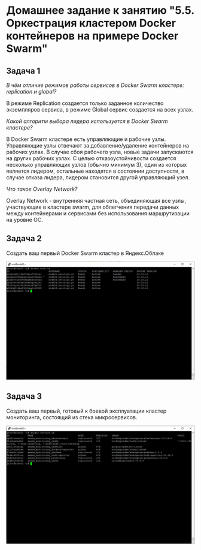 # Домашнее задание к занятию "5.5. Оркестрация кластером Docker контейнеров на примере Docker Swarm"


## Задача 1

*В чём отличие режимов работы сервисов в Docker Swarm кластере: replication и global?*

В режиме Replication создается только заданное количество экземпляров сервиса, в режиме Global сервис создается на 
всех узлах.

*Какой алгоритм выбора лидера используется в Docker Swarm кластере?*

В Docker Swarm кластере есть управляющие и рабочие узлы. Управляющие узлы отвечают за добавление/удаление 
контейнеров на рабочих узлах. В случае сбоя рабочего узла, новые задачи запускаются на других рабочих узлах. С целью 
отказоустойчивости создается несколько управляющих узлов (обычно минимум 3), один из которых является лидером, 
остальные находятся в состоянии доступности, в случае отказа лидера, лидером становится другой управляющий узел. 

*Что такое Overlay Network?*

Overlay Network - внутренняя частная сеть, объединяющая все узлы, участвующие в кластере swarm, для облегчения 
передачи данных между контейнерами и сервисами без использования маршрутизации на уровне ОС.

## Задача 2

Создать ваш первый Docker Swarm кластер в Яндекс.Облаке

![](assets/sw01.jpg)

## Задача 3

Создать ваш первый, готовый к боевой эксплуатации кластер мониторинга, состоящий из стека микросервисов.

![](assets/sw02.jpg)